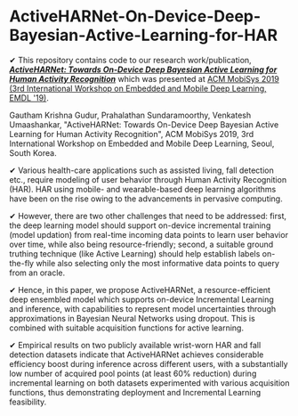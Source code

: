 # ActiveHARNet-On-Device-Deep-Bayesian-Active-Learning-for-HAR

✔ This repository contains code to our research work/publication, ***[ActiveHARNet: Towards On-Device Deep Bayesian Active Learning for Human Activity Recognition](https://arxiv.org/abs/1906.00108)*** which was presented at [ACM MobiSys 2019 (3rd International Workshop on Embedded and Mobile Deep Learning, EMDL '19)](https://www.sigmobile.org/mobisys/2019/workshops/deepmobile19/).

Gautham Krishna Gudur, Prahalathan Sundaramoorthy, Venkatesh Umaashankar, "ActiveHARNet: Towards On-Device Deep Bayesian Active Learning for Human Activity Recognition", ACM MobiSys 2019, 3rd International Workshop on Embedded and Mobile Deep Learning, Seoul, South Korea.

✔ Various health-care applications such as assisted living, fall detection etc., require modeling of user behavior through Human Activity Recognition (HAR). HAR using mobile- and wearable-based deep learning algorithms have been on the rise owing to the advancements in pervasive computing.

✔ However, there are two other challenges that need to be addressed: first, the deep learning model should support on-device incremental training (model updation) from real-time incoming data points to learn user behavior over time, while also being resource-friendly; second, a suitable ground truthing technique (like Active Learning) should help establish labels on-the-fly while also selecting only the most informative data points to query from an oracle.

✔ Hence, in this paper, we propose ActiveHARNet, a resource-efficient deep ensembled model which supports on-device Incremental Learning and inference, with capabilities to represent model uncertainties through approximations in Bayesian Neural Networks using dropout. This is combined with suitable acquisition functions for active learning.

✔ Empirical results on two publicly available wrist-worn HAR and fall detection datasets indicate that ActiveHARNet achieves considerable efficiency boost during inference across different users, with a substantially low number of acquired pool points (at least 60% reduction) during incremental learning on both datasets experimented with various acquisition functions, thus demonstrating deployment and Incremental Learning feasibility.
